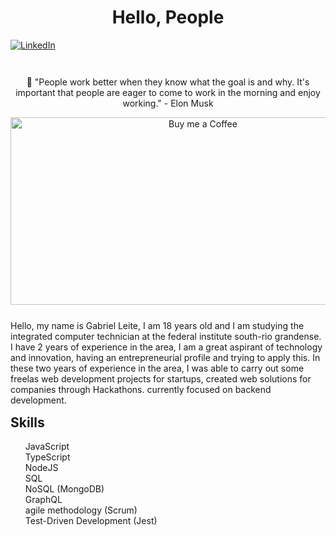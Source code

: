 <h1 align="center"> Hello, People </h1>

<a href="https://www.linkedin.com/in/gabriel-leite-676253189/">
<img align="center" alt="LinkedIn" src="https://img.shields.io/badge/-Gabriel%20Leite-blue"/>
</a><br><br>

<div align="center" style="margin-top: 25px; margin-bottom: 25px">
  <p>🚀 "People work better when they know what the goal is and why. It's important that people are eager to come to work in the morning and enjoy working." - Elon Musk </p>
  <img align="center" alt="Buy me a Coffee" width="600px" height="300px" src="https://media0.giphy.com/media/h408T6Y5GfmXBKW62l/giphy.gif?cid=ecf05e47k1iqqokrjaej116rx1cjvq9a6bsc00thmiivvlhl&rid=giphy.gif"/>
</div>

<p>
Hello, my name is Gabriel Leite, I am 18 years old and I am studying the integrated computer technician at the federal institute south-rio grandense. I have 2 years of experience in the area, I am a great aspirant of technology and innovation, having an entrepreneurial profile and trying to apply this. In these two years of experience in the area, I was able to carry out some freelas web development projects for startups, created web solutions for companies through Hackathons. currently focused on backend development.
</p>

<h2 style="margin-top: 15px;">Skills</h2>
<ul style="list-style-type: none;">

  <li>JavaScript</li>
  <li>TypeScript</li>
  <li>NodeJS</li>
  <li>SQL</li>
  <li>NoSQL (MongoDB)</li>
  <li>GraphQL</li>
  <li>agile methodology (Scrum)</li>
  <li>Test-Driven Development (Jest)</li>

</ul>
